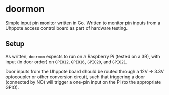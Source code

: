 # doormon

Simple input pin monitor written in Go. Written to monitor pin inputs from a Uhppote access control board as part of hardware testing.

## Setup

As written, `doormon` expects to run on a Raspberry Pi (tested on a 3B), with input (in door order) on `GPIO12`, `GPIO16`, `GPIO20`, and `GPIO21`.

Door inputs from the Uhppote board should be routed through a 12V -> 3.3V optocoupler or other conversion circuit, such that triggering a door (connected by NO) will trigger a one-pin input on the Pi (to the appropriate GPIO).